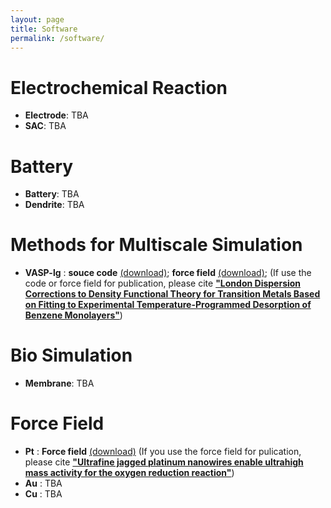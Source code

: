 ```yaml
---
layout: page
title: Software
permalink: /software/
---
```


# **Electrochemical Reaction**
- **Electrode**: TBA
- **SAC**: TBA

# **Battery**
- **Battery**: TBA
- **Dendrite**: TBA

# **Methods for Multiscale Simulation**
- **VASP-lg** : **souce code** [(download)](https://tcheng-suda.github.io/downloads/jz0c03126_si_003.txt); **force field** [(download)](https://tcheng-suda.github.io/downloads/jz0c03126_si_001.txt); (If use the code or force field for publication, please cite [**"London Dispersion Corrections to Density Functional Theory for Transition Metals Based on Fitting to Experimental Temperature-Programmed Desorption of Benzene Monolayers"**](https://pubs.acs.org/doi/10.1021/acs.jpclett.0c03126))

# **Bio Simulation**
- **Membrane**: TBA

# **Force Field**
- **Pt** : **Force field** [(download)](https://tcheng-suda.github.io/downloads/ffield-pt) (If you use the force field for pulication, please cite [**"Ultrafine jagged platinum nanowires enable ultrahigh mass activity for the oxygen reduction reaction"**](http://dx.doi.org/10.1126/science.aaf9050))
- **Au** : TBA
- **Cu** : TBA
